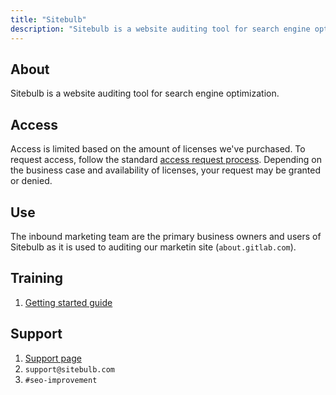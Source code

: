 ```yaml
---
title: "Sitebulb"
description: "Sitebulb is a website auditing tool for search engine optimization."
---
```


## About

Sitebulb is a website auditing tool for search engine optimization.

## Access

Access is limited based on the amount of licenses we've purchased. To request access, follow the standard [access request process](/handbook/it/end-user-services/onboarding-access-requests/access-requests/). Depending on the business case and availability of licenses, your request may be granted or denied.

## Use

The inbound marketing team are the primary business owners and users of Sitebulb as it is used to auditing our marketin site (`about.gitlab.com`).

## Training

1. [Getting started guide](https://support.sitebulb.com/en/)

## Support

1. [Support page](https://sitebulb.com/support/)
1. `support@sitebulb.com`
1. `#seo-improvement`

